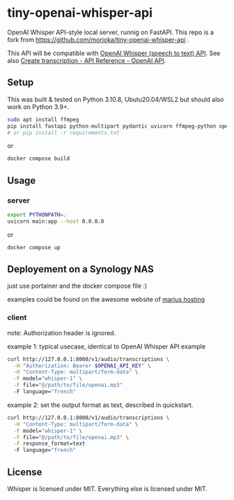
# tiny-openai-whisper-api

OpenAI Whisper API-style local server, runnig on FastAPI. This repo is a fork from https://github.com/morioka/tiny-openai-whisper-api .

This API will be compatible with [OpenAI Whisper (speech to text) API](https://openai.com/blog/introducing-chatgpt-and-whisper-apis). See also  [Create transcription - API Reference - OpenAI API](https://platform.openai.com/docs/api-reference/audio/create).



## Setup
This was built & tested on Python 3.10.8, Ubutu20.04/WSL2 but should also work on Python 3.9+.

```bash
sudo apt install ffmpeg
pip install fastapi python-multipart pydantic uvicorn ffmpeg-python openai-whisper
# or pip install -r requirements.txt
```

or 

```bash
docker compose build
```

## Usage

### server
```bash
export PYTHONPATH=.
uvicorn main:app --host 0.0.0.0
```

or 

```bash
docker compose up
```

## Deployement on a Synology NAS

just use portainer and the docker compose file :)

examples could be found on the awesome website of [marius hosting](https://mariushosting.com/)


### client

note: Authorization header is ignored.

example 1: typical usecase, identical to OpenAI Whisper API example

```bash
curl http://127.0.0.1:8000/v1/audio/transcriptions \
  -H "Authorization: Bearer $OPENAI_API_KEY" \
  -H "Content-Type: multipart/form-data" \
  -F model="whisper-1" \
  -F file="@/path/to/file/openai.mp3"
  -F language="french"
```

example 2: set the output format as text, described in quickstart.

```bash
curl http://127.0.0.1:8000/v1/audio/transcriptions \
  -H "Content-Type: multipart/form-data" \
  -F model="whisper-1" \
  -F file="@/path/to/file/openai.mp3" \
  -F response_format=text
  -F language="french"
```

## License

Whisper is licensed under MIT. Everything else is licensed under MIT.


